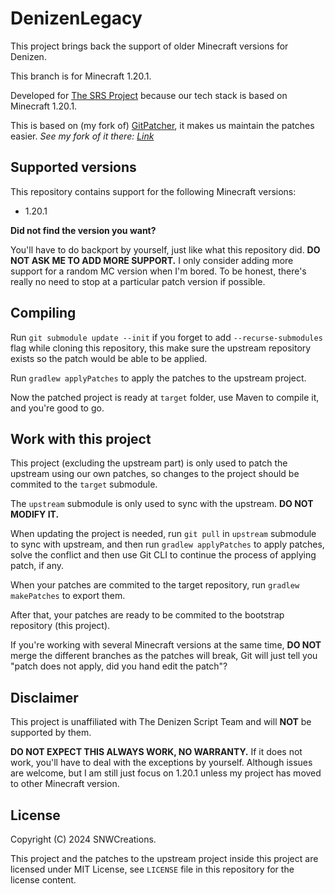 # DenizenLegacy

This project brings back the support of
older Minecraft versions for Denizen.

This branch is for Minecraft 1.20.1.

Developed for [The SRS Project](https://github.com/TheSRSProject)
because our tech stack is based on Minecraft 1.20.1.

This is based on (my fork of)
[GitPatcher](https://github.com/zml2008/gitpatcher),
it makes us maintain the patches easier.
_See my fork of it there: [Link](https://github.com/SNWCreations/gitpatcher)_

## Supported versions

This repository contains support for the following Minecraft versions:
* 1.20.1

**Did not find the version you want?**

You'll have to do backport by yourself, just like what this
repository did. **DO NOT ASK ME TO ADD MORE SUPPORT.**
I only consider adding more support for a random MC version when I'm bored.
To be honest, there's really no need to stop at a particular patch version
if possible.

## Compiling

Run `git submodule update --init` if you forget to
add `--recurse-submodules` flag while cloning this repository,
this make sure the upstream repository exists so
the patch would be able to be applied.

Run `gradlew applyPatches` to apply the patches
to the upstream project.

Now the patched project is ready at `target` folder,
use Maven to compile it, and you're good to go.

## Work with this project

This project (excluding the upstream part) is only
used to patch the upstream using our own patches,
so changes to the project should be commited to
the `target` submodule.

The `upstream` submodule is only used to sync with
the upstream. **DO NOT MODIFY IT.**

When updating the project is needed,
run `git pull` in `upstream` submodule to sync
with upstream, and then run `gradlew applyPatches`
to apply patches, solve the conflict and then use Git CLI to
continue the process of applying patch, if any.

When your patches are commited to the target repository,
run `gradlew makePatches` to export them.

After that, your patches are ready to be commited to
the bootstrap repository (this project).

If you're working with several Minecraft versions at
the same time, **DO NOT** merge the different branches
as the patches will break, Git will just tell you "patch
does not apply, did you hand edit the patch"?

## Disclaimer

This project is unaffiliated with
The Denizen Script Team and will **NOT** be supported by them.

**DO NOT EXPECT THIS ALWAYS WORK, NO WARRANTY.**
If it does not work, you'll have to deal with the
exceptions by yourself. Although issues are welcome,
but I am still just focus on 1.20.1 unless my project
has moved to other Minecraft version.

## License

Copyright (C) 2024 SNWCreations.

This project and the patches to the upstream project
inside this project are licensed under MIT License,
see `LICENSE` file in this repository
for the license content.
